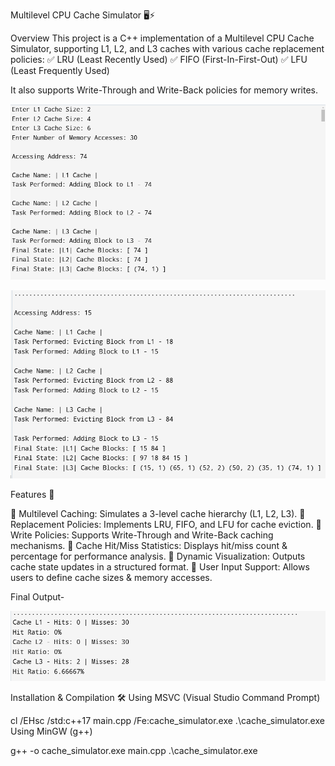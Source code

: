 
 Multilevel CPU Cache Simulator 🖥️⚡



Overview
This project is a C++ implementation of a Multilevel CPU Cache Simulator, supporting L1, L2, and L3 caches with various cache replacement policies:
✅ LRU (Least Recently Used)
✅ FIFO (First-In-First-Out)
✅ LFU (Least Frequently Used)

It also supports Write-Through and Write-Back policies for memory writes.

![MNIST Dataset](img21.png)

![MNIST Dataset](img222.png)

Features 🚀


🔹 Multilevel Caching: Simulates a 3-level cache hierarchy (L1, L2, L3).
🔹 Replacement Policies: Implements LRU, FIFO, and LFU for cache eviction.
🔹 Write Policies: Supports Write-Through and Write-Back caching mechanisms.
🔹 Cache Hit/Miss Statistics: Displays hit/miss count & percentage for performance analysis.
🔹 Dynamic Visualization: Outputs cache state updates in a structured format.
🔹 User Input Support: Allows users to define cache sizes & memory accesses.

Final Output-

![MNIST Dataset](img23.png)



Installation & Compilation 🛠️
Using MSVC (Visual Studio Command Prompt)

cl /EHsc /std:c++17 main.cpp /Fe:cache_simulator.exe .\cache_simulator.exe
Using MinGW (g++)

g++ -o cache_simulator.exe main.cpp .\cache_simulator.exe


